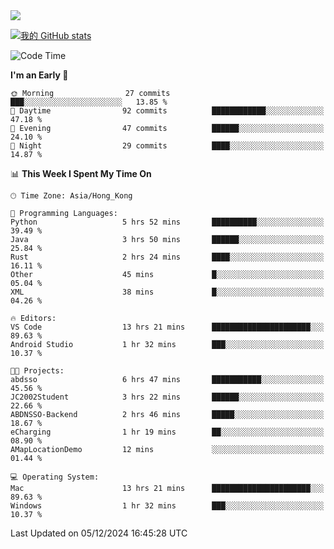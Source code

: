<img align="center" src="https://readme-typing-svg.demolab.com/?font=Fira+Code&pause=1000&random=true&width=435&lines=%E2%9D%A4+Hello!+%E2%9D%A4;Welcome+to+my+Github+Profile~;I%27m+a+student+from+SCNU+%26+UoA" />

[![我的 GitHub stats](https://github-readme-stats.vercel.app/api?username=AptS-1547&show_icons=true&theme=ambient_gradient)](https://github.com/anuraghazra/github-readme-stats)

<!--START_SECTION:waka-->
![Code Time](http://img.shields.io/badge/Code%20Time-78%20hrs%201%20min-blue)

**I'm an Early 🐤** 

```text
🌞 Morning                27 commits          ███░░░░░░░░░░░░░░░░░░░░░░   13.85 % 
🌆 Daytime                92 commits          ████████████░░░░░░░░░░░░░   47.18 % 
🌃 Evening                47 commits          ██████░░░░░░░░░░░░░░░░░░░   24.10 % 
🌙 Night                  29 commits          ████░░░░░░░░░░░░░░░░░░░░░   14.87 % 
```


📊 **This Week I Spent My Time On** 

```text
🕑︎ Time Zone: Asia/Hong_Kong

💬 Programming Languages: 
Python                   5 hrs 52 mins       ██████████░░░░░░░░░░░░░░░   39.49 % 
Java                     3 hrs 50 mins       ██████░░░░░░░░░░░░░░░░░░░   25.84 % 
Rust                     2 hrs 24 mins       ████░░░░░░░░░░░░░░░░░░░░░   16.11 % 
Other                    45 mins             █░░░░░░░░░░░░░░░░░░░░░░░░   05.04 % 
XML                      38 mins             █░░░░░░░░░░░░░░░░░░░░░░░░   04.26 % 

🔥 Editors: 
VS Code                  13 hrs 21 mins      ██████████████████████░░░   89.63 % 
Android Studio           1 hr 32 mins        ███░░░░░░░░░░░░░░░░░░░░░░   10.37 % 

🐱‍💻 Projects: 
abdsso                   6 hrs 47 mins       ███████████░░░░░░░░░░░░░░   45.56 % 
JC2002Student            3 hrs 22 mins       ██████░░░░░░░░░░░░░░░░░░░   22.66 % 
ABDNSSO-Backend          2 hrs 46 mins       █████░░░░░░░░░░░░░░░░░░░░   18.67 % 
eCharging                1 hr 19 mins        ██░░░░░░░░░░░░░░░░░░░░░░░   08.90 % 
AMapLocationDemo         12 mins             ░░░░░░░░░░░░░░░░░░░░░░░░░   01.44 % 

💻 Operating System: 
Mac                      13 hrs 21 mins      ██████████████████████░░░   89.63 % 
Windows                  1 hr 32 mins        ███░░░░░░░░░░░░░░░░░░░░░░   10.37 % 
```


 Last Updated on 05/12/2024 16:45:28 UTC
<!--END_SECTION:waka-->